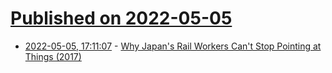 # [Published on 2022-05-05](index.md)

* [2022-05-05, 17:11:07](https://news.ycombinator.com/item?id=31275988) - [Why Japan's Rail Workers Can't Stop Pointing at Things (2017)](https://www.atlasobscura.com/articles/pointing-and-calling-japan-trains)
